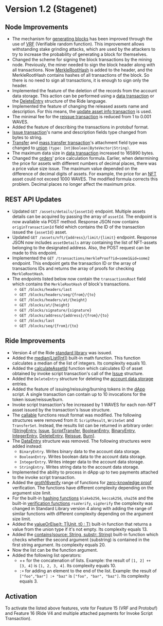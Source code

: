 # Version 1.2 (Stagenet)

## Node Improvements

* The mechanism for [generating blocks](/en/blockchain/block/block-generation) has been improved through the use of [VRF](https://en.wikipedia.org/wiki/Verifiable_random_function) (Verifiable random function). This improvement allows withstanding stake grinding attacks, which are used by the attackers to try to increase the probability of generating a block for themselves.
* Changed the scheme for signing the block transactions by the mining node. Previously, the miner needed to sign the block header along with all transactions. Now [MerkleRootHash](https://en.wikipedia.org/wiki/Merkle_tree) is added to the header, and the MerkleRootHash contains hashes of all transactions of the block. So there is no need to sign all transactions, it is enough to sign only the header.
* Implemented the feature of the deletion of the records from the account data storage. This action can be performed using a [data transaction](/en/blockchain/transaction-type/data-transaction) or the [DeleteEntry](/en/ride/structures/common-structures/delete-entry) structure of the Ride language.
* Implemented the feature of changing the released assets name and description. For this means, the [update asset info transaction](/en/blockchain/transaction-type/update-asset-info-transaction) is used.
* The minimal fee for the [reissue transaction](/en/blockchain/transaction-type/reissue-transaction) is reduced from 1 to 0.001 WAVES.
* Added the feature of describing the transactions in protobuf format.
* [Issue transaction](/en/blockchain/transaction-type/issue-transaction)'s name and description fields type changed from bytes to string.
* [Transfer](/en/blockchain/transaction-type/transfer-transaction) and [mass transfer transaction](/en/blockchain/transaction-type/mass-transfer-transaction)'s attachment field type was changed to [union](/en/ride/data-types/union) `(type: Int|Boolean|ByteVector|String)`.
* The maximum data size in [data transaction](/en/blockchain/transaction-type/data-transaction) increased to 165890 bytes.
* Changed the [orders](/en/blockchain/order)' price calculation formula. Earlier, when determining the price for assets with different numbers of decimal places, there was a price value size issue. The maximum value depended on the difference of decimal digits of assets. For example, the price for an [NFT](/en/blockchain/token/non-fungible-token) asset could not exceed 1000 WAVES. The modified formula corrects this problem. Decimal places no longer affect the maximum price.

## REST API Updates

* Updated `GET /assets/details/{assetId}` endpoint. Multiple assets details can be acquired by passing the array of `assetId`. The endpoint is now available via POST method. Response JSON now contains `originTransactionId` field which contains the ID of the transaction issued the `{assetId}` asset.
* Updated `GET /assets/nft/{address}/limit/{limit}` endpoint. Response JSON now includes `assetDetails` array containing the list of NFT-assets belonging to the designated address. Also, the POST request can be made to this endpoint.
* Implemented the `GET /transactions/merkleProof?id=some1&id=some2` endpoint. This endpoint gets the transaction ID or the array of transactions IDs and returns the array of proofs for checking `MerkleRootHash`.
* The endpoints listed below now contain the `transactionsRoot` field which contains the `MerkleRootHash` of block's transactions.
  * `GET /blocks/headers/last`
  * `GET /blocks/headers/seq/{from}/{to}`
  * `GET /blocks/headers/at/{height}`
  * `GET /blocks/at/{height}`
  * `GET /blocks/signature/{signature}`
  * `GET /blocks/address/{address}/{from}/{to}`
  * `GET /blocks/last`
  * `GET /blocks/seq/{from}/{to}`

## Ride Improvements

* Version 4 of the Ride [standard library](/en/ride/script/standard-library) was issued.
* Added the [median(List[Int])](/en/ride/functions/built-in-functions/math-functions#median) built-in math function. This function calculates a median of the list of integers. Its complexity equals 10.
* Added the [calculateAssetId](/en/ride/functions/built-in-functions/blockchain-functions#calculate) function which calculates ID of asset obtained by invoke script transaction's call of the [Issue](/en/ride/structures/common-structures/issue) structure.
* Added the `DeleteEntry` structure for deleting the [account data storage](/en/blockchain/account/account-data-storage) entries.
* Added the feature of issuing/reissuing/burning tokens in the [dApp](/en/blockchain/account/dapp) script. A single transaction can contain up to 10 invocations for the token issue/reissue/burn.
* Invoke script transaction's fee increased by 1 WAVES for each non-NFT asset issued by the transaction's Issue structure.
* The [callable](/en/ride/functions/callable-function) functions result format was modified. The following structures were removed from it: `ScriptResult`, `WriteSet` and `TransferSet`. Instead, the results list can be returned in arbitrary order:  [[StringEntry](/en/ride/structures/common-structures/string-entry), [Issue](/en/ride/structures/common-structures/issue), [ScriptTransfer](/en/ride/structures/common-structures/script-transfer), [BooleanEntry](/en/ride/structures/common-structures/boolean-entry), [BinaryEntry](/en/ride/structures/common-structures/binary-entry), [IntegerEntry](/en/ride/structures/common-structures/int-entry), [DeleteEntry](/en/ride/structures/common-structures/delete-entry), [Reissue](/en/ride/structures/common-structures/reissue), [Burn](/en/ride/structures/common-structures/burn)].
* The [DataEntry](/en/ride/structures/common-structures/data-entry) structure was removed. The following structures were added instead:
  * `BinaryEntry`. Writes binary data to the account data storage.
  * `BooleanEntry`. Writes boolean data to the account data storage.
  * `IntegerEntry`. Writes integer data to the account data storage.
  * `StringEntry`. Writes string data to the account data storage.
* Implemented the ability to process in dApp up to two payments attached to the invoke script transaction.
* Added the [groth16verify](/en/ride/functions/built-in-functions/verification-functions#groth16verify) range of functions for [zero-knowledge proof](https://en.wikipedia.org/wiki/Zero-knowledge_proof) verification. The functions have different complexity depending on the argument size limit.
* For the built-in [hashing functions](/en/ride/functions/built-in-functions/hashing-functions) `blakeb256`, `keccak256`, `sha256` and the built-in [verification functions](/en/ride/functions/built-in-functions/verification-functions) `rsaVerify`, `sigVerify` the complexity was changed in Standard Library version 4 along with adding the range of similar functions with different complexity depending on the argument size limit.
* Added the [valueOrElse(t: T|Unit, t0 : T)](/en/ride/functions/built-in-functions/union-functions#valueOrElse) built-in function that returns a value from the union type if it's not empty. Its complexity equals 13.
* Added the [contains(source: String, substr: String)](/en/ride/functions/built-in-functions/string-functions#contains) built-in function which checks whether the second argument (substring) is contained in the first string argument. Its complexity equals 20.
* Now the list can be the function argument.
* Added the following list operators:
  * ++ for the concatenation of lists. Example: the result of `[1, 2] ++ [3, 4]` is `[1, 2, 3, 4]`. Its complexity equals 10.
  * `:+` for adding an element to the end of the list. Example: the result of `["foo","bar"] :+ "baz"` is `["foo", "bar", "baz"]`. Its complexity equals 3.

## Activation

To activate the listed above features, vote for Feature 15 (VRF and Protobuf) and Feature 16 (Ride V4 and multiple attached payments for Invoke Script Transaction).

